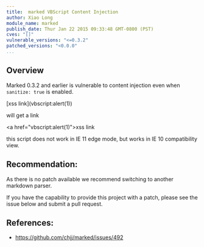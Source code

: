 ```yaml
---
title:  marked VBScript Content Injection
author: Xiao Long
module_name: marked
publish_date: Thur Jan 22 2015 09:33:48 GMT-0800 (PST) 
cves: "[]"
vulnerable_versions: "<=0.3.2"
patched_versions: "<0.0.0"
...
```


## Overview

Marked 0.3.2 and earlier is vulnerable to content injection even when `sanitize: true` is enabled.

\[xss link](vbscript:alert(1&#41;)

will get a link

&lt;a href="vbscript:alert(1)">xss link</a>

this script does not work in IE 11 edge mode, but works in IE 10 compatibility view.

## Recommendation:

As there is no patch available we recommend switching to another markdown parser. 

If you have the capability to provide this project with a patch, please see the issue below and submit a pull request.

## References:
- https://github.com/chjj/marked/issues/492

